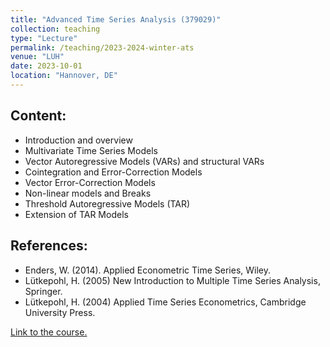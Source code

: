 ```yaml
---
title: "Advanced Time Series Analysis (379029)"
collection: teaching
type: "Lecture"
permalink: /teaching/2023-2024-winter-ats
venue: "LUH"
date: 2023-10-01
location: "Hannover, DE"
---
```


## Content:
- Introduction and overview
- Multivariate Time Series Models
- Vector Autoregressive Models (VARs) and structural VARs
- Cointegration and Error-Correction Models
- Vector Error-Correction Models
- Non-linear models and Breaks
- Threshold Autoregressive Models (TAR)
- Extension of TAR Models

## References:	
- Enders, W. (2014). Applied Econometric Time Series, Wiley.
- Lütkepohl, H. (2005) New Introduction to Multiple Time Series Analysis, Springer.
- Lütkepohl, H. (2004) Applied Time Series Econometrics, Cambridge University Press.

[Link to the course.](https://www.statistik.uni-hannover.de/de/lehre/lehrveranstaltungen#c26829)
